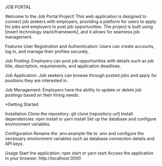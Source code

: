 
JOB PORTAL

Welcome to the Job Portal Project! This web application is designed to connect job seekers with employers, providing a platform for users to apply for jobs and employers to post job opportunities. The project is built using [insert technology stack/framework], and it allows for seamless job management.

Features
User Registration and Authentication: Users can create accounts, log in, and manage their profiles securely.

Job Posting: Employers can post job opportunities with details such as job title, description, requirements, and application deadlines.

Job Application: Job seekers can browse through posted jobs and apply for positions they are interested in.

Job Management: Employers have the ability to update or delete job postings based on their hiring needs.

*Getting Started


Installation
Clone the repository: git clone [repository-url]
Install dependencies: npm install or yarn install
Set up the database and configure environment variables.

Configuration
Rename the .env.example file to .env and configure the necessary environment variables such as database connection details and API keys.


Usage
Start the application: npm start or yarn start
Access the application in your browser: http://localhost:3000